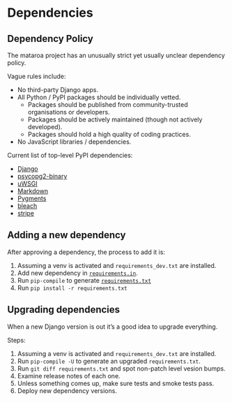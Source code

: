 # Dependencies

## Dependency Policy

The mataroa project has an unusually strict yet usually unclear dependency policy.

Vague rules include:

* No third-party Django apps.
* All Python / PyPI packages should be individually vetted.
    * Packages should be published from community-trusted organisations or developers.
    * Packages should be actively maintained (though not actively developed).
    * Packages should hold a high quality of coding practices.
* No JavaScript libraries / dependencies.

Current list of top-level PyPI dependencies:

* [Django](https://pypi.org/project/Django/)
* [psycopg2-binary](https://pypi.org/project/psycopg2-binary/)
* [uWSGI](https://pypi.org/project/uWSGI/)
* [Markdown](https://pypi.org/project/Markdown/)
* [Pygments](https://pypi.org/project/Pygments/)
* [bleach](https://pypi.org/project/bleach/)
* [stripe](https://pypi.org/project/stripe/)

## Adding a new dependency

After approving a dependency, the process to add it is:

1. Assuming a venv is activated and `requirements_dev.txt` are installed.
1. Add new dependency in [`requirements.in`](/requirements.in).
1. Run `pip-compile` to generate [`requirements.txt`](/requirements.txt)
1. Run `pip install -r requirements.txt`

## Upgrading dependencies

When a new Django version is out it’s a good idea to upgrade everything.

Steps:

1. Assuming a venv is activated and `requirements_dev.txt` are installed.
1. Run `pip-compile -U` to generate an upgraded `requirements.txt`.
1. Run `git diff requirements.txt` and spot non-patch level vesion bumps.
1. Examine release notes of each one.
1. Unless something comes up, make sure tests and smoke tests pass.
1. Deploy new dependency versions.
